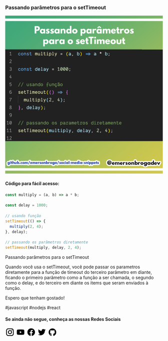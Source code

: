 ### Passando parâmetros para o setTimeout

![Passando parâmetros para o setTimeout](https://github.com/emersonbroga/social-media-snippets/blob/master/content/2020-02-14/1080x1080-timeout-with-params.png)

#### Código para fácil acesso:

```js
const multiply = (a, b) => a * b;

const delay = 1000;

// usando função
setTimeout(() => {
  multiply(2, 4);
}, delay);

// passando os parâmetros diretamente
setTimeout(multiply, delay, 2, 4);
```

Passando parâmetros para o setTimeout

Quando você usa o setTimeout, você pode passar os parametros diretamente para a função de timeout do terceiro parâmetro em diante, ficando o primeiro parâmetro como a função a ser chamada, o segundo como o delay, e do terceiro em diante os items que seram enviados à função.

Espero que tenham gostado!

\#javascript \#nodejs \#react

#### Se ainda não segue, conheça as nossas Redes Sociais

[![instagram.com/emersonbrogadev](https://github.com/emersonbroga/social-media-snippets/blob/master/static/instagram.png?raw=true)](https://emersonbroga.com/instagram)
[![youtube.com/c/emersonbrogadev](https://github.com/emersonbroga/social-media-snippets/blob/master/static/youtube.png?raw=true)](https://emersonbroga.com/youtube)
[![facebook.com/emersonbrogadev](https://github.com/emersonbroga/social-media-snippets/blob/master/static/facebook.png?raw=true)](https://emersonbroga.com/facebook)
[![twitter.com/emersonbrogadev](https://github.com/emersonbroga/social-media-snippets/blob/master/static/twitter.png?raw=true)](https://emersonbroga.com/twitter)
[![github.com/emersonbroga](https://github.com/emersonbroga/social-media-snippets/blob/master/static/github.png?raw=true)](https://emersonbroga.com/github)
